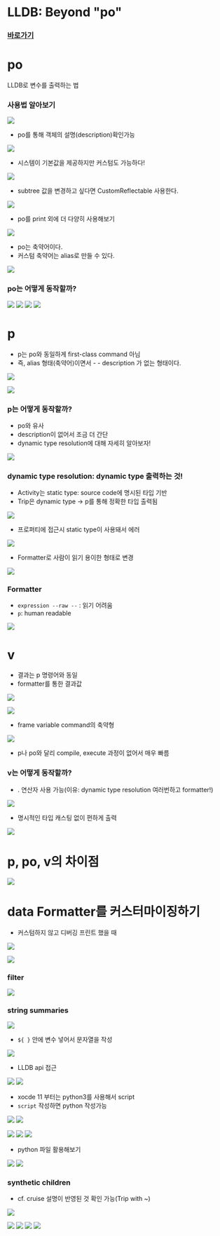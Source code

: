 # LLDB: Beyond "po"
### [바로가기](https://developer.apple.com/videos/play/wwdc2019/429/)

# po

LLDB로 변수를 출력하는 법
### 사용법 알아보기

![](https://i.imgur.com/lZUg1by.png)

* po를 통해 객체의 설명(description)확인가능

![](https://i.imgur.com/LSYzcjT.png)

* 시스템이 기본값을 제공하지만 커스텀도 가능하다!

![](https://i.imgur.com/PVCiP37.png)

* subtree 값을 변경하고 싶다면 CustomReflectable 사용한다.

![](https://i.imgur.com/DXsnLl7.png)

* po를 print 외에 더 다양히 사용해보기

![](https://i.imgur.com/AUMlZFu.png)


* po는 축약어이다.
* 커스텀 축약어는 alias로 만들 수 있다.

![](https://i.imgur.com/lyNvP10.png)

### po는 어떻게 동작할까?

![](https://i.imgur.com/34CJ2Cm.png)
![](https://i.imgur.com/oX4Gg68.png)
![](https://i.imgur.com/hDgBP36.png)
![](https://i.imgur.com/CWQIxvb.png)

# p

* p는 po와 동일하게 first-class command 아님
* 즉, alias 형태(축약어)이면서 - - description 가 없는 형태이다.

![](https://i.imgur.com/lliCnzT.png)


![](https://i.imgur.com/Cfguxhx.png)

### p는 어떻게 동작할까?

* po와 유사
* description이 없어서 조금 더 간단
* dynamic type resolution에 대해 자세히 알아보자!

![](https://i.imgur.com/g3fCVj8.png)

### dynamic type resolution: dynamic type 출력하는 것!

* Activity는 static type: source code에 명시된 타입 기반
* Trip은 dynamic type -> p를 통해 정확한 타입 출력됨

![](https://i.imgur.com/pfpXAaI.png)

* 프로퍼티에 접근시 static type이 사용돼서 에러

![](https://i.imgur.com/hVc8jxH.png)

* Formatter로 사람이 읽기 용이한 형태로 변경

![](https://i.imgur.com/BtFsyI1.png)

### Formatter

* `expression --raw --` : 읽기 어려움
* `p`: human readable

![](https://i.imgur.com/AiMhuOU.png)


# v

* 결과는 p 명령어와 동일
* formatter를 통한 결과값

![](https://i.imgur.com/QATIBvb.png)

![](https://i.imgur.com/X47nt4C.png)


* frame variable command의 축약형

![](https://i.imgur.com/xtoxJ7t.png)

* p나 po와 달리 compile, execute 과정이 없어서 매우 빠름

### v는 어떻게 동작할까?

* . 연산자 사용 가능(이유: dynamic type resolution 여러번하고 formatter!)

![](https://i.imgur.com/YDC4oGk.png)

* 명시적인 타입 캐스팅 없이 편하게 출력

![](https://i.imgur.com/cP8KSdo.png)

# p, po, v의 차이점

![](https://i.imgur.com/DWV5zjS.png)

# data Formatter를 커스터마이징하기

* 커스텀하지 않고 디버깅 프린트 했을 때

![](https://i.imgur.com/CIkTSRU.png)

![](https://i.imgur.com/Yp8v0UV.png)

### filter

![](https://i.imgur.com/5JBXPBx.png)


### string summaries

![](https://i.imgur.com/Z7XkYjX.png)

* `${ }` 안에 변수 넣어서 문자열을 작성

![](https://i.imgur.com/0QwgIbX.png)

* LLDB api 접근

![](https://i.imgur.com/6SJADnW.png)
![](https://i.imgur.com/DhlaJOy.png)


* xocde 11 부터는 python3를 사용해서 script
* `script` 작성하면 python 작성가능

![](https://i.imgur.com/FHXLy52.png)
![](https://i.imgur.com/QWqkQw7.png)

![](https://i.imgur.com/5mZL9Vw.png)
![](https://i.imgur.com/aNzPwR2.png)
![](https://i.imgur.com/mY2pS8c.png)

* python 파일 활용해보기

![](https://i.imgur.com/i55Avfc.png)
![](https://i.imgur.com/PMKBVom.png)

### synthetic children

* cf. cruise 설명이 반영된 것 확인 가능(Trip with ~)

![](https://i.imgur.com/w5zpaxn.png)

![](https://i.imgur.com/lBb2gy1.png)
![](https://i.imgur.com/Jil30xu.png)
![](https://i.imgur.com/98BgtcQ.png)
![](https://i.imgur.com/qiNcgxa.png)

